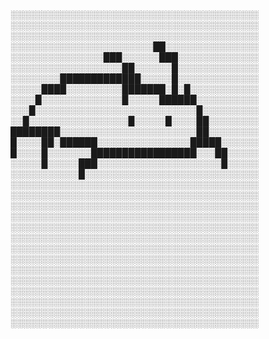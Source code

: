 ░░░░░░░░░░░░░░░░░░░░░░░░░░░░░░░░░░░░░░░░
░░░░░░░░░░░░░░░░░░░░░░░░░░░░░░░░░░░░░░░░
░░░░░░░░░░░░░░░░░░░░░░░░░░░░░░░░░░░░░░░░
░░░░░░░░░░░░░░░░░░░░░░░██░░░░░░░░░░░░░░░
░░░░░░░░░░░░░░░███░░░░░░███░░░░░░░░░░░░░
░░░░░░░░░░░░░░░░░░██░░░░░░█░░░░░░░░░░░░░
░░░░░░░░█████████████░░░░░█░░░░░░░░░░░░░
░░░░░████░░░░░░░░░███████░█░█░░░░░░░░░░░
░░░░█░░░░░░░░░░░░░█░░░░░██████░░░░░░░░░░
░░░█░░░░░░░░░░░░░░░░░░░░░░░░░░█░░░░░░░░░
░░█░░░░░░░░░░░░░░░░█░░░░░█░░░░██░░░░░░░░
████████░░░░░░░░░░░░░░░░░░░░░░██░░░░░░░░
█░░░░██░██████░░░░░░░░░░░░░░░█████░░░░░░
█░░░░█░░░░░░░█████████████████░░░██░░░░░
░░░░░█░░░░░███░░░░░░░░░░░░░░░░░░░░█░░░░░
░░░░░░░░░░░█░░░░░░░░░░░░░░░░░░░░░░░░░░░░
░░░░░░░░░░░░░░░░░░░░░░░░░░░░░░░░░░░░░░░░
░░░░░░░░░░░░░░░░░░░░░░░░░░░░░░░░░░░░░░░░
░░░░░░░░░░░░░░░░░░░░░░░░░░░░░░░░░░░░░░░░
░░░░░░░░░░░░░░░░░░░░░░░░░░░░░░░░░░░░░░░░
░░░░░░░░░░░░░░░░░░░░░░░░░░░░░░░░░░░░░░░░
░░░░░░░░░░░░░░░░░░░░░░░░░░░░░░░░░░░░░░░░
░░░░░░░░░░░░░░░░░░░░░░░░░░░░░░░░░░░░░░░░
░░░░░░░░░░░░░░░░░░░░░░░░░░░░░░░░░░░░░░░░
░░░░░░░░░░░░░░░░░░░░░░░░░░░░░░░░░░░░░░░░
░░░░░░░░░░░░░░░░░░░░░░░░░░░░░░░░░░░░░░░░
░░░░░░░░░░░░░░░░░░░░░░░░░░░░░░░░░░░░░░░░
░░░░░░░░░░░░░░░░░░░░░░░░░░░░░░░░░░░░░░░░
░░░░░░░░░░░░░░░░░░░░░░░░░░░░░░░░░░░░░░░░
░░░░░░░░░░░░░░░░░░░░░░░░░░░░░░░░░░░░░░░░
